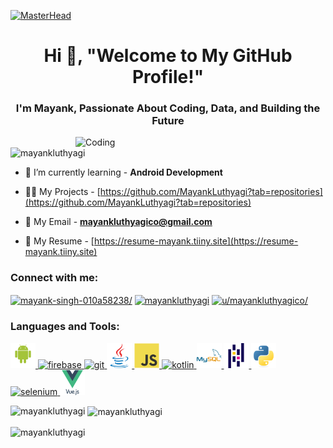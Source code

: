 [![MasterHead](https://d2qwbanb5efhgf.cloudfront.net/x0kw7m%2Fpreview%2F59823236%2Fmain_large.gif?response-content-disposition=inline%3Bfilename%3D%22main_large.gif%22%3B&response-content-type=image%2Fgif&Expires=1722661929&Signature=SaMwzxLuI09ssaFpJmCQ8MuhLAFeAH9Jc~2irhFfLQLVQIGtPLO-loFZdX8ulweiMH6gqgXCQN8ipZjExjAPM~JtJ6-5KWDhqdQVSKaMrmtMMV~Y8cG4y4IGy~rRDRVtHi~Ppt1rSQtEZvUDWeptOJ1OwzCzepAt9~iY0Gb7yqc2x-6r8rYjDaPvx2fA4L3DYWbbgPe3HIpFUj9DPbw7OboQBESCkG3dRvSOZyhYfi32kgC~EE8BpnnJyDR65NzVH2oM4RItvzTHDhtrXPZNMeAKvDofM9BJmsgLmZb~J0PW~AeZNCC2iPNJJ-VvqO4T7vba~OiKMXrqNa34M9x-mA__&Key-Pair-Id=APKAJT5WQLLEOADKLHBQ)](https://rishavchanda.io)
<h1 align="center">Hi 👋, "Welcome to My GitHub Profile!"</h1>
<h3 align="center">I'm Mayank, Passionate About Coding, Data, and Building the Future</h3>
<img align="right" alt="Coding" width="400" src="https://camo.githubusercontent.com/7de37139d0b4c1ce40865e799b446c0e963a3dd8fb68d239707237c40604fa3d/68747470733a2f2f63646e2e6472696262626c652e636f6d2f75736572732f3733303730332f73637265656e73686f74732f363538313234332f6176656e746f2e676966">

<p align="left"> <img src="https://komarev.com/ghpvc/?username=mayankluthyagi&label=Profile%20views&color=0e75b6&style=flat" alt="mayankluthyagi" /> </p>

- 📗 I’m currently learning - **Android Development**

- 👨‍💻 My Projects - [https://github.com/MayankLuthyagi?tab=repositories](https://github.com/MayankLuthyagi?tab=repositories)

- 📧 My Email - **mayankluthyagico@gmail.com**

- 📄 My Resume - [https://resume-mayank.tiiny.site](https://resume-mayank.tiiny.site)

<h3 align="left">Connect with me:</h3>
<p align="left">
<a href="https://linkedin.com/in/mayank-singh-010a58238/" target="blank"><img align="center" src="https://raw.githubusercontent.com/rahuldkjain/github-profile-readme-generator/master/src/images/icons/Social/linked-in-alt.svg" alt="mayank-singh-010a58238/" height="30" width="40" /></a>
<a href="https://www.codechef.com/users/mayankluthyagi" target="blank"><img align="center" src="https://cdn.jsdelivr.net/npm/simple-icons@3.1.0/icons/codechef.svg" alt="mayankluthyagi" height="30" width="40" /></a>
<a href="https://www.leetcode.com/u/mayankluthyagico/" target="blank"><img align="center" src="https://raw.githubusercontent.com/rahuldkjain/github-profile-readme-generator/master/src/images/icons/Social/leet-code.svg" alt="u/mayankluthyagico/" height="30" width="40" /></a>
</p>

<h3 align="left">Languages and Tools:</h3>
<p align="left"> <a href="https://developer.android.com" target="_blank" rel="noreferrer"> <img src="https://raw.githubusercontent.com/devicons/devicon/master/icons/android/android-original-wordmark.svg" alt="android" width="40" height="40"/> </a> <a href="https://firebase.google.com/" target="_blank" rel="noreferrer"> <img src="https://www.vectorlogo.zone/logos/firebase/firebase-icon.svg" alt="firebase" width="40" height="40"/> </a> <a href="https://git-scm.com/" target="_blank" rel="noreferrer"> <img src="https://www.vectorlogo.zone/logos/git-scm/git-scm-icon.svg" alt="git" width="40" height="40"/> </a> <a href="https://www.java.com" target="_blank" rel="noreferrer"> <img src="https://raw.githubusercontent.com/devicons/devicon/master/icons/java/java-original.svg" alt="java" width="40" height="40"/> </a> <a href="https://developer.mozilla.org/en-US/docs/Web/JavaScript" target="_blank" rel="noreferrer"> <img src="https://raw.githubusercontent.com/devicons/devicon/master/icons/javascript/javascript-original.svg" alt="javascript" width="40" height="40"/> </a> <a href="https://kotlinlang.org" target="_blank" rel="noreferrer"> <img src="https://www.vectorlogo.zone/logos/kotlinlang/kotlinlang-icon.svg" alt="kotlin" width="40" height="40"/> </a> <a href="https://www.mysql.com/" target="_blank" rel="noreferrer"> <img src="https://raw.githubusercontent.com/devicons/devicon/master/icons/mysql/mysql-original-wordmark.svg" alt="mysql" width="40" height="40"/> </a> <a href="https://pandas.pydata.org/" target="_blank" rel="noreferrer"> <img src="https://raw.githubusercontent.com/devicons/devicon/2ae2a900d2f041da66e950e4d48052658d850630/icons/pandas/pandas-original.svg" alt="pandas" width="40" height="40"/> </a> <a href="https://www.python.org" target="_blank" rel="noreferrer"> <img src="https://raw.githubusercontent.com/devicons/devicon/master/icons/python/python-original.svg" alt="python" width="40" height="40"/> </a> <a href="https://www.selenium.dev" target="_blank" rel="noreferrer"> <img src="https://raw.githubusercontent.com/detain/svg-logos/780f25886640cef088af994181646db2f6b1a3f8/svg/selenium-logo.svg" alt="selenium" width="40" height="40"/> </a> <a href="https://vuejs.org/" target="_blank" rel="noreferrer"> <img src="https://raw.githubusercontent.com/devicons/devicon/master/icons/vuejs/vuejs-original-wordmark.svg" alt="vuejs" width="40" height="40"/> </a> </p>

<p><img align="left" src="https://github-readme-stats.vercel.app/api/top-langs?username=mayankluthyagi&show_icons=true&locale=en&layout=compact" alt="mayankluthyagi" /></p>

<p>&nbsp;<img align="center" src="https://github-readme-stats.vercel.app/api?username=mayankluthyagi&show_icons=true&locale=en" alt="mayankluthyagi" /></p>

<p><img align="center" src="https://github-readme-streak-stats.herokuapp.com/?user=mayankluthyagi&" alt="mayankluthyagi" /></p>
